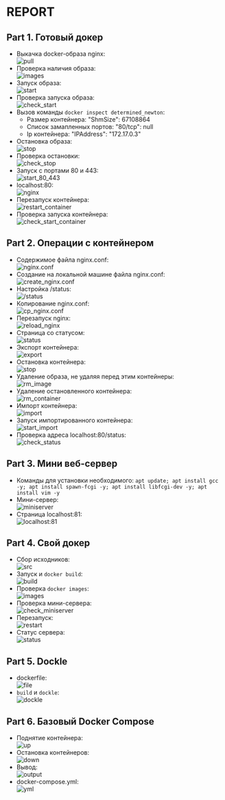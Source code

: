 # REPORT
## Part 1. Готовый докер
- Выкачка docker-образа nginx:\
![pull](scr/p1/1.png)
- Проверка наличия образа:\
![images](scr/p1/2.png)
- Запуск образа:\
![start](scr/p1/3.png)
- Проверка запуска образа:\
![check_start](scr/p1/4.png)
- Вызов команды `docker inspect determined_newton`:
    - Размер контейнера: "ShmSize": 67108864
    - Список замапленных портов: "80/tcp": null
    - Ip контейнера: "IPAddress": "172.17.0.3"
- Остановка образа:\
![stop](scr/p1/5.png)
- Проверка остановки:\
![check_stop](scr/p1/6.png)
- Запуск с портами 80 и 443:\
![start_80_443](scr/p1/7.png)
- localhost:80:\
![nginx](scr/p1/8.png)
- Перезапуск контейнера:\
![restart_container](scr/p1/9.png)
- Проверка запуска контейнера:\
![check_start_container](scr/p1/10.png)

## Part 2. Операции с контейнером
- Содержимое файла nginx.conf:\
![nginx.conf](scr/p2/1.png)
- Создание на локальной машине файла nginx.conf:\
![create_nginx.conf](scr/p2/2.png)
- Настройка /status:\
![/status](scr/p2/3.png)
- Копирование nginx.conf:\
![cp_nginx.conf](scr/p2/4.png)
- Перезапуск nginx:\
![reload_nginx](scr/p2/5.png)
- Страница со статусом:\
![status](scr/p2/6.png)
- Экспорт контейнера:\
![export](scr/p2/7.png)
- Остановка контейнера:\
![stop](scr/p2/8.png)
- Удаление образа, не удаляя перед этим контейнеры:\
![rm_image](scr/p2/9.png)
- Удаление остановленного контейнера:\
![rm_container](scr/p2/10.png)
- Импорт контейнера:\
![import](scr/p2/11.png)
- Запуск импортированного контейнера:\
![start_import](scr/p2/12.png)
- Проверка адреса localhost:80/status:\
![check_status](scr/p2/13.png)

## Part 3. Мини веб-сервер
- Команды для установки необходимого: `apt update; apt install gcc -y; apt install spawn-fcgi -y; apt install libfcgi-dev -y; apt install vim -y`
- Мини-сервер:\
![miniserver](scr/p3/2.png)
- Страница localhost:81:\
![localhost:81](scr/p3/1.png)

## Part 4. Свой докер
- Сбор исходников:\
![src](scr/p4/1.png)
- Запуск и `docker build`:\
![build](scr/p4/2.png)
- Проверка `docker images`:\
![images](scr/p4/3.png)
- Проверка мини-сервера:\
![check_miniserver](scr/p4/4.png)
- Перезапуск:\
![restart](scr/p4/5.png)
- Статус сервера:\
![status](scr/p4/6.png)

## Part 5. Dockle
- dockerfile:\
![file](scr/p5/1.png)
- `build` и `dockle`:\
![dockle](scr/p5/2.png)

## Part 6. Базовый Docker Compose
- Поднятие контейнера:\
![up](scr/p6/1.png)
- Остановка контейнеров:\
![down](scr/p6/2.png)
- Вывод:\
![output](scr/p6/3.png)
- docker-compose.yml:\
![yml](scr/p6/4.png)